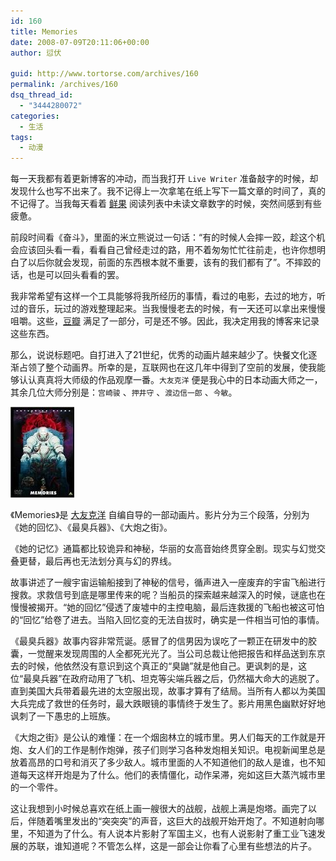 ```yaml
---
id: 160
title: Memories
date: 2008-07-09T20:11:06+00:00
author: 愆伏

guid: http://www.tortorse.com/archives/160
permalink: /archives/160
dsq_thread_id:
  - "3444280072"
categories:
  - 生活
tags:
  - 动漫
---
```

每一天我都有着更新博客的冲动，而当我打开 `Live Writer` 准备敲字的时候，却发现什么也写不出来了。我不记得上一次拿笔在纸上写下一篇文章的时间了，真的不记得了。当我每天看着 [鲜果](http://www.xianguo.com) 阅读列表中未读文章数字的时候，突然间感到有些疲惫。

前段时间看《奋斗》，里面的米立熊说过一句话：“有的时候人会摔一跤，趁这个机会应该回头看一看，看看自己曾经走过的路，用不着匆匆忙忙往前走，也许你想明白了以后你就会发现，前面的东西根本就不重要，该有的我们都有了”。不摔跤的话，也是可以回头看看的罢。

我非常希望有这样一个工具能够将我所经历的事情，看过的电影，去过的地方，听过的音乐，玩过的游戏整理起来。当我慢慢老去的时候，有一天还可以拿出来慢慢咀嚼。这些，[豆瓣](http://www.douban.com) 满足了一部分，可是还不够。因此，我决定用我的博客来记录这些东西。

那么，说说标题吧。自打进入了21世纪，优秀的动画片越来越少了。快餐文化逐渐占领了整个动画界。所幸的是，互联网也在这几年中得到了空前的发展，使我能够认认真真将大师级的作品观摩一番。`大友克洋` 便是我心中的日本动画大师之一，其余几位大师分别是：`宫崎骏` 、`押井守` 、`渡边信一郎` 、`今敏`。

![memories](/wp-content/uploads/2008/07/s1318032.jpg)

《Memories》是 [大友克洋](https://zh.wikipedia.org/zh/%E5%A4%A7%E5%8F%8B%E5%85%8B%E6%B4%8B) 自编自导的一部动画片。影片分为三个段落，分别为《她的回忆》、《最臭兵器》、《大炮之街》。

《她的记忆》通篇都比较诡异和神秘，华丽的女高音始终贯穿全剧。现实与幻觉交叠更替，最后再也无法划分真与幻的界线。

故事讲述了一艘宇宙运输船接到了神秘的信号，循声进入一座废弃的宇宙飞船进行搜救。求救信号到底是哪里传来的呢？当船员的探索越来越深入的时候，谜底也在慢慢被揭开。“她的回忆”侵透了废墟中的主控电脑，最后连救援的飞船也被这可怕的“回忆”给卷了进去。当陷入回忆变的无法自拔时，确实是一件相当可怕的事情。

《最臭兵器》故事内容非常荒诞。感冒了的信男因为误吃了一颗正在研发中的胶囊，一觉醒来发现周围的人全都死光光了。当公司总裁让他把报告和样品送到东京去的时候，他依然没有意识到这个真正的“臭鼬”就是他自己。更讽刺的是，这位“最臭兵器”在政府动用了飞机、坦克等尖端兵器之后，仍然福大命大的逃脱了。直到美国大兵带着最先进的太空服出现，故事才算有了结局。当所有人都以为美国大兵完成了救世的任务时，最大跌眼镜的事情终于发生了。影片用黑色幽默好好地讽刺了一下愚忠的上班族。

《大炮之街》是公认的难懂：在一个烟囱林立的城市里。男人们每天的工作就是开炮、女人们的工作是制作炮弹，孩子们则学习各种发炮相关知识。电视新闻里总是放着高昂的口号和消灭了多少敌人。城市里面的人不知道他们的敌人是谁，也不知道每天这样开炮是为了什么。他们的表情僵化，动作呆滞，宛如这巨大蒸汽城市里的一个零件。

这让我想到小时候总喜欢在纸上画一艘很大的战舰，战舰上满是炮塔。画完了以后，伴随着嘴里发出的“突突突”的声音，这巨大的战舰开始开炮了。不知道射向哪里，不知道为了什么。有人说本片影射了军国主义，也有人说影射了重工业飞速发展的苏联，谁知道呢？不管怎么样，这是一部会让你看了心里有些想法的片子。